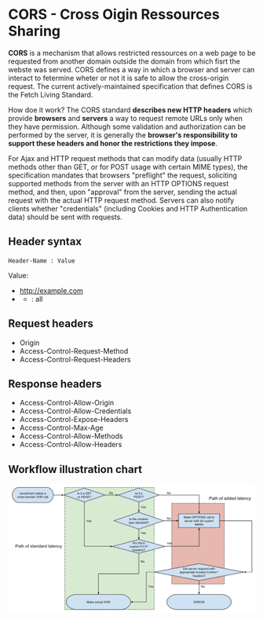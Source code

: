 # CORS - Cross Oigin Ressources Sharing 
**CORS** is a mechanism that allows restricted ressources on a web page to be requested from another domain outside the domain from which fisrt the webste was served. CORS defines a way in which a browser and server can interact to fetermine wheter or not it is safe to allow the cross-origin request. The current actively-maintained specification that defines CORS is the Fetch Living Standard.

How doe it work? 
The CORS standard **describes new HTTP headers** which provide **browsers** and **servers** a way to request remote URLs only when they have permission. Although some validation and authorization can be performed by the server, it is generally the **browser's responsibility to support these headers and honor the restrictions they impose**.

For Ajax and HTTP request methods that can modify data (usually HTTP methods other than GET, or for POST usage with certain MIME types), the specification mandates that browsers "preflight" the request, soliciting supported methods from the server with an HTTP OPTIONS request method, and then, upon "approval" from the server, sending the actual request with the actual HTTP request method. Servers can also notify clients whether "credentials" (including Cookies and HTTP Authentication data) should be sent with requests.

## Header syntax
```
Header-Name : Value
```
Value:
* http://example.com
* * : all

## Request headers
* Origin
* Access-Control-Request-Method
* Access-Control-Request-Headers

## Response headers
* Access-Control-Allow-Origin
* Access-Control-Allow-Credentials
* Access-Control-Expose-Headers
* Access-Control-Max-Age
* Access-Control-Allow-Methods
* Access-Control-Allow-Headers

## Workflow illustration chart
![CORS Workflow](cors.svg)
